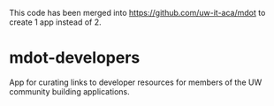 This code has been merged into https://github.com/uw-it-aca/mdot to create 1 app instead of 2.

# mdot-developers
App for curating links to developer resources for members of the UW community building applications.

